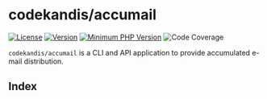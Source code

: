 # codekandis/accumail

[![License][xtlink-license-badge]][srclink-license]
[![Version][xtlink-version-badge]][srclink-changelog]
[![Minimum PHP Version][xtlink-php-version-badge]][xtlink-php-net]
![Code Coverage][xtlink-code-coverage-badge]

`codekandis/accumail` is a CLI and API application to provide accumulated e-mail distribution.

## Index



[xtlink-license-badge]: https://img.shields.io/badge/license-MIT-yellow.svg
[xtlink-version-badge]: https://img.shields.io/badge/version-0.1.0-blue.svg
[xtlink-php-version-badge]: https://img.shields.io/badge/php-%3E%3D%207.4-8892BF.svg
[xtlink-code-coverage-badge]: https://img.shields.io/badge/coverage-0%25-red.svg
[xtlink-php-net]: https://php.net

[srclink-license]: ./LICENSE
[srclink-changelog]: ./CHANGELOG.md
